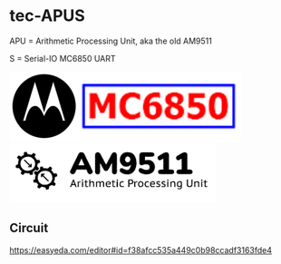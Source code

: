 # tec-APUS

APU = Arithmetic Processing Unit, aka the old AM9511

S = Serial-IO MC6850 UART
 

![](https://github.com/SteveJustin1963/tec-APUS/blob/master/pics/mc6850.png)
![](https://github.com/SteveJustin1963/tec-APUS/blob/master/pics/am9511%20logo.png)

## Circuit

https://easyeda.com/editor#id=f38afcc535a449c0b98ccadf3163fde4

 
